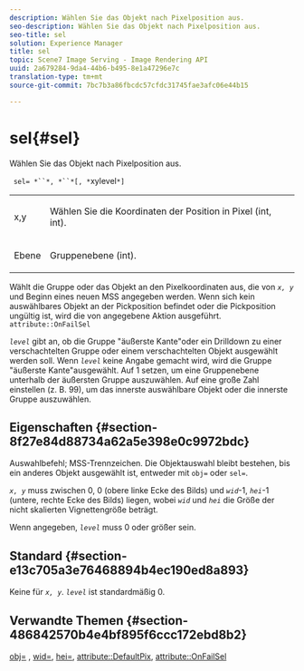 ```yaml
---
description: Wählen Sie das Objekt nach Pixelposition aus.
seo-description: Wählen Sie das Objekt nach Pixelposition aus.
seo-title: sel
solution: Experience Manager
title: sel
topic: Scene7 Image Serving - Image Rendering API
uuid: 2a679284-9da4-44b6-b495-8e1a47296e7c
translation-type: tm+mt
source-git-commit: 7bc7b3a86fbcdc57cfdc31745fae3afc06e44b15

---
```



# sel{#sel}

Wählen Sie das Objekt nach Pixelposition aus.

` sel= *``*, *``*[, *`xylevel`*]`

<table id="simpletable_247FF35D791C43D3AB433B8CF49F8C91"> 
 <tr class="strow"> 
  <td class="stentry"> <p> <span class="varname"> x,y </span> </p> </td> 
  <td class="stentry"> <p>Wählen Sie die Koordinaten der Position in Pixel (int, int). </p> </td> 
 </tr> 
 <tr class="strow"> 
  <td class="stentry"> <p> <span class="varname"> Ebene </span> </p> </td> 
  <td class="stentry"> <p>Gruppenebene (int). </p> </td> 
 </tr> 
</table>

Wählt die Gruppe oder das Objekt an den Pixelkoordinaten aus, die von *`x, y`* und Beginn eines neuen MSS angegeben werden. Wenn sich kein auswählbares Objekt an der Pickposition befindet oder die Pickposition ungültig ist, wird die von angegebene Aktion ausgeführt. `attribute::OnFailSel`

*`level`* gibt an, ob die Gruppe &quot;äußerste Kante&quot;oder ein Drilldown zu einer verschachtelten Gruppe oder einem verschachtelten Objekt ausgewählt werden soll. Wenn *`level`* keine Angabe gemacht wird, wird die Gruppe &quot;äußerste Kante&quot;ausgewählt. Auf 1 setzen, um eine Gruppenebene unterhalb der äußersten Gruppe auszuwählen. Auf eine große Zahl einstellen (z. B. 99), um das innerste auswählbare Objekt oder die innerste Gruppe auszuwählen.

## Eigenschaften {#section-8f27e84d88734a62a5e398e0c9972bdc}

Auswahlbefehl; MSS-Trennzeichen. Die Objektauswahl bleibt bestehen, bis ein anderes Objekt ausgewählt ist, entweder mit `obj=` oder `sel=`.

*`x, y`* muss zwischen 0, 0 (obere linke Ecke des Bilds) und *`wid`*-1, *`hei`*-1 (untere, rechte Ecke des Bilds) liegen, wobei *`wid`* und *`hei`* die Größe der nicht skalierten Vignettengröße beträgt.

Wenn angegeben, *`level`* muss 0 oder größer sein.

## Standard {#section-e13c705a3e76468894b4ec190ed8a893}

Keine für *`x, y`*. *`level`* ist standardmäßig 0.

## Verwandte Themen {#section-486842570b4e4bf895f6ccc172ebd8b2}

[obj=](../../../../../ir-api/http-protocol/image-rendering-api-ref/c-ir-http-protocol-ref/c-ir-http-protocol-command-reference/r-ir-obj.md#reference-31e7dac7931b4e0eb3c7589f120a1e6a) , [wid=](../../../../../ir-api/http-protocol/image-rendering-api-ref/c-ir-http-protocol-ref/c-ir-http-protocol-command-reference/r-ir-wid.md#reference-b7e691b0624941168c94b2749ae233ec), [hei=](../../../../../ir-api/http-protocol/image-rendering-api-ref/c-ir-http-protocol-ref/c-ir-http-protocol-command-reference/r-ir-hei.md#reference-1c08f60365a94417a39867c09cac5478), [attribute::DefaultPix](../../../../../ir-api/material-cat/image-rendering-api-ref/c-ir-material-catalog/c-ir-attributes-reference/r-ir-defaultpix.md#reference-102c98f9b5d24d2aaaeb756653fb0e6f), [attribute::OnFailSel](../../../../../ir-api/material-cat/image-rendering-api-ref/c-ir-material-catalog/c-ir-attributes-reference/r-ir-onfailsel.md#reference-f95e4a4a3c02412b87a2b0acca8a5513)
